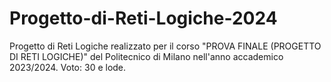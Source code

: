 # Progetto-di-Reti-Logiche-2024
Progetto di Reti Logiche realizzato per il corso "PROVA FINALE (PROGETTO DI RETI LOGICHE)" del Politecnico di Milano nell'anno accademico 2023/2024. Voto: 30 e lode.

